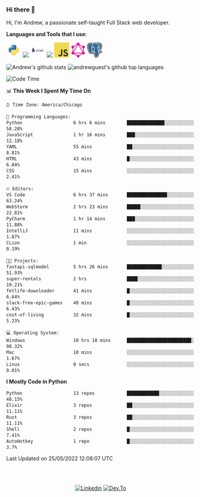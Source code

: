 ### Hi there 👋

Hi, I'm Andrew, a passionate self-taught Full Stack web developer.

**Languages and Tools that I use:**  

<code><img height="40" src="https://raw.githubusercontent.com/github/explore/80688e429a7d4ef2fca1e82350fe8e3517d3494d/topics/python/python.png"></code>
<code><img height="40" src="https://fastapi.tiangolo.com/img/logo-margin/logo-teal.png"></code>
<code><img height="40" src="https://raw.githubusercontent.com/github/explore/d106aa3f6fa091ab80ab5c8cf0d931baff3caaea/topics/elixir/elixir.png"></code>
<code><img height="40" src="https://img.stackshare.io/service/3262/-s9uoLIN.png"></code>
<code><img height="40" src="https://raw.githubusercontent.com/github/explore/80688e429a7d4ef2fca1e82350fe8e3517d3494d/topics/javascript/javascript.png"></code>
<code><img height="40" src="https://raw.githubusercontent.com/github/explore/5c058a388828bb5fde0bcafd4bc867b5bb3f26f3/topics/graphql/graphql.png"></code>
<code><img height="40" src="https://raw.githubusercontent.com/github/explore/80688e429a7d4ef2fca1e82350fe8e3517d3494d/topics/postgresql/postgresql.png"></code>

![Andrew's github stats](https://github-readme-stats.vercel.app/api?username=andrewguest&show_icons=true&theme=vue-dark&count_private=true)
<img height="180em" src="https://github-readme-stats.vercel.app/api/top-langs/?username=andrewguest&theme=vue-dark&layout=compact" alt="andrewguest's github top languages" />

<!--START_SECTION:waka-->
![Code Time](http://img.shields.io/badge/Code%20Time-1%2C106%20hrs%2040%20mins-blue)

📊 **This Week I Spent My Time On** 

```text
⌚︎ Time Zone: America/Chicago

💬 Programming Languages: 
Python                   6 hrs 6 mins        ██████████████░░░░░░░░░░░   58.28% 
JavaScript               1 hr 16 mins        ███░░░░░░░░░░░░░░░░░░░░░░   12.18% 
YAML                     55 mins             ██░░░░░░░░░░░░░░░░░░░░░░░   8.81% 
HTML                     43 mins             █░░░░░░░░░░░░░░░░░░░░░░░░   6.84% 
CSS                      15 mins             ░░░░░░░░░░░░░░░░░░░░░░░░░   2.41%

🔥 Editors: 
VS Code                  6 hrs 37 mins       ███████████████░░░░░░░░░░   63.24% 
WebStorm                 2 hrs 23 mins       █████░░░░░░░░░░░░░░░░░░░░   22.81% 
PyCharm                  1 hr 14 mins        ███░░░░░░░░░░░░░░░░░░░░░░   11.88% 
IntelliJ                 11 mins             ░░░░░░░░░░░░░░░░░░░░░░░░░   1.87% 
CLion                    1 min               ░░░░░░░░░░░░░░░░░░░░░░░░░   0.19%

🐱‍💻 Projects: 
fastapi-sqlmodel         5 hrs 26 mins       █████████████░░░░░░░░░░░░   51.93% 
super-rentals            2 hrs               ████░░░░░░░░░░░░░░░░░░░░░   19.21% 
fetlife-downloader       41 mins             █░░░░░░░░░░░░░░░░░░░░░░░░   6.64% 
slack-free-epic-games    40 mins             █░░░░░░░░░░░░░░░░░░░░░░░░   6.43% 
cost-of-living           32 mins             █░░░░░░░░░░░░░░░░░░░░░░░░   5.23%

💻 Operating System: 
Windows                  10 hrs 18 mins      ████████████████████████░   98.32% 
Mac                      10 mins             ░░░░░░░░░░░░░░░░░░░░░░░░░   1.67% 
Linux                    0 secs              ░░░░░░░░░░░░░░░░░░░░░░░░░   0.01%

```

**I Mostly Code in Python** 

```text
Python                   13 repos            ████████████░░░░░░░░░░░░░   48.15% 
Elixir                   3 repos             ██░░░░░░░░░░░░░░░░░░░░░░░   11.11% 
Rust                     3 repos             ██░░░░░░░░░░░░░░░░░░░░░░░   11.11% 
Shell                    2 repos             █░░░░░░░░░░░░░░░░░░░░░░░░   7.41% 
AutoHotkey               1 repo              █░░░░░░░░░░░░░░░░░░░░░░░░   3.7%

```



 Last Updated on 25/05/2022 12:08:07 UTC
<!--END_SECTION:waka-->

<br><br>
<p align="center">
   <a href="https://www.linkedin.com/in/andrew-guest-a891759a" target="_blank"><img src="https://img.shields.io/badge/LinkedIn-0077B5?style=for-the-badge&logo=linkedin&logoColor=white" alt="Linkedin"></a>
  <a href="https://dev.to/aguest" target="_blank"><img src="https://img.shields.io/badge/Dev.to-0A0A0A?style=for-the-badge&logo=dev%2Eto&logoColor=white" alt="Dev.To"></a>
</p>
